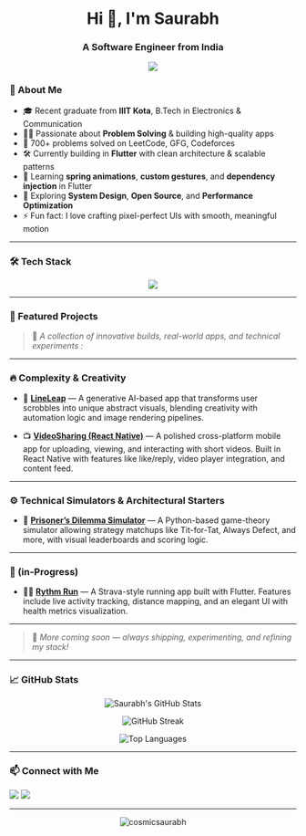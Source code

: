 <!-- README.md -->

<h1 align="center">Hi 👋, I'm Saurabh</h1>
<h3 align="center">A Software Engineer from India</h3>

<p align="center">
  <img src="https://readme-typing-svg.herokuapp.com?font=Fira+Code&duration=2200&pause=1000&color=36BCF7&center=true&vCenter=true&width=500&height=50&lines=Building+with+Flutter+%26+Clean+Architecture;Sharpening+DSA+and+System+Design;Learning+by+Solving+and+Shipping"


---

### 🚀 About Me

- 🎓 Recent graduate from **IIIT Kota**, B.Tech in Electronics & Communication
- 👨‍💻 Passionate about **Problem Solving** & building high-quality apps
- 🧠 700+ problems solved on LeetCode, GFG, Codeforces  
- 🛠 Currently building in **Flutter** with clean architecture & scalable patterns
- 🌱 Learning **spring animations**, **custom gestures**, and **dependency injection** in Flutter
- 🧩 Exploring **System Design**, **Open Source**, and **Performance Optimization**
- ⚡ Fun fact: I love crafting pixel-perfect UIs with smooth, meaningful motion

---

### 🛠️ Tech Stack

<p align="center">
  <img src="https://skillicons.dev/icons?i=flutter,kotlin,dart,cpp,nodejs,androidstudio,react,firebase,git,github,figma,linux,vscode,python" />
</p>

---

### 🚨 Featured Projects

> 🧩 *A collection of innovative builds, real-world apps, and technical experiments :*

---

### 🔥 Complexity & Creativity

- 🧠 **[LineLeap](https://github.com/cosmicsaurabh/lineleap)** — A generative AI-based app that transforms user scrobbles into unique abstract visuals, blending creativity with automation logic and image rendering pipelines.

- 📺 **[VideoSharing (React Native)](https://github.com/cosmicsaurabh/Videosharing_reactnative)** — A polished cross-platform mobile app for uploading, viewing, and interacting with short videos. Built in React Native with features like like/reply, video player integration, and content feed.

---

### ⚙️ Technical Simulators & Architectural Starters

- 🧩 **[Prisoner’s Dilemma Simulator](https://github.com/cosmicsaurabh/Prisoners-s_Dilemma)** — A Python-based game-theory simulator allowing strategy matchups like Tit-for-Tat, Always Defect, and more, with visual leaderboards and scoring logic.

---

### 📱 (in-Progress)

- 🏃‍♂️ **[Rythm Run](https://github.com/cosmicsaurabh/RythmRun)** — A Strava-style running app built with Flutter. Features include live activity tracking, distance mapping, and an elegant UI with health metrics visualization.

---

> 🚧 *More coming soon — always shipping, experimenting, and refining my stack!*


---

### 📈 GitHub Stats

<p align="center">
  <img src="https://github-readme-stats.vercel.app/api?username=cosmicsaurabh&show_icons=true&theme=radical" alt="Saurabh's GitHub Stats" />
</p>

<p align="center">
  <img src="https://github-readme-streak-stats.herokuapp.com?user=cosmicsaurabh&theme=radical" alt="GitHub Streak" />
</p>

<p align="center">
  <img src="https://github-readme-stats.vercel.app/api/top-langs/?username=cosmicsaurabh&layout=compact&theme=radical" alt="Top Languages" />
</p>

---

### 📫 Connect with Me

<p align="left">
  <a href="https://www.linkedin.com/in/cosmic-saurabh-yadav/" target="_blank"><img src="https://img.shields.io/badge/LinkedIn-blue?logo=linkedin&style=for-the-badge" /></a>
  <a href="mailto:saurabh.iiitk.job@gmail.com"><img src="https://img.shields.io/badge/Gmail-red?logo=gmail&style=for-the-badge" /></a>
</p>

---

<p align="center">
  <img src="https://komarev.com/ghpvc/?username=cosmicsaurabh&label=Profile%20views&color=0e75b6&style=flat" alt="cosmicsaurabh" />
</p>
